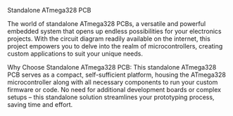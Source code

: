 Standalone ATmega328 PCB




The world of standalone ATmega328 PCBs, a versatile and powerful embedded system that opens up endless possibilities for your electronics projects. With the circuit diagram readily available on the internet, this project empowers you to delve into the realm of microcontrollers, creating custom applications to suit your unique needs.

Why Choose Standalone ATmega328 PCB:
This standalone ATmega328 PCB serves as a compact, self-sufficient platform, housing the ATmega328 microcontroller along with all necessary components to run your custom firmware or code. No need for additional development boards or complex setups – this standalone solution streamlines your prototyping process, saving time and effort.
